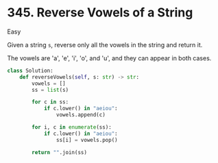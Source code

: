 # 345. Reverse Vowels of a String

Easy

Given a string `s`, reverse only all the vowels in the string and return it.

The vowels are 'a', 'e', 'i', 'o', and 'u', and they can appear in both cases.

```python
class Solution:
    def reverseVowels(self, s: str) -> str:
        vowels = []
        ss = list(s)

        for c in ss:
            if c.lower() in "aeiou":
                vowels.append(c)

        for i, c in enumerate(ss):
            if c.lower() in "aeiou":
                ss[i] = vowels.pop()

        return "".join(ss)
```
